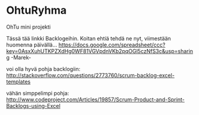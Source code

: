 OhtuRyhma
=========

OhTu mini projekti

Tässä tää linkki Backlogeihin. Koitan ehtiä tehdä ne nyt, viimestään huomenna päivällä...
https://docs.google.com/spreadsheet/ccc?key=0AsxXuhUTKPZXdHg0WF81VGVpdnVKb2pqOGl5czNfS3c&usp=sharing 
-Marek-

voi olla hyvä pohja backlogiin:
http://stackoverflow.com/questions/2773760/scrum-backlog-excel-templates

vähän simppelimpi pohja: http://www.codeproject.com/Articles/19857/Scrum-Product-and-Sprint-Backlogs-using-Excel
